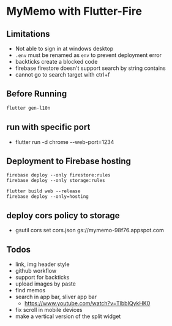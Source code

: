 # MyMemo with Flutter-Fire

## Limitations

- Not able to sign in at windows desktop
- `.env` must be renamed as `env` to prevent deployment error
- backticks create a blocked code
- firebase firestore doesn't support search by string contains
- cannot go to search target with ctrl+f

## Before Running

```bash
flutter gen-l10n
```

## run with specific port

- flutter run -d chrome --web-port=1234

## Deployment to Firebase hosting

```
firebase deploy --only firestore:rules
firebase deploy --only storage:rules

flutter build web --release
firebase deploy --only=hosting

```

## deploy cors policy to storage

- gsutil cors set cors.json gs://mymemo-98f76.appspot.com

## Todos

- link, img header style
- github workflow
- support for backticks
- upload images by paste
- find memos
- search in app bar, sliver app bar
  - https://www.youtube.com/watch?v=TlbbIQykHK0
- fix scroll in mobile devices
- make a vertical version of the split widget
